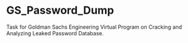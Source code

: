 # GS_Password_Dump
Task for Goldman Sachs Engineering Virtual Program on Cracking and Analyzing Leaked Password Database.
